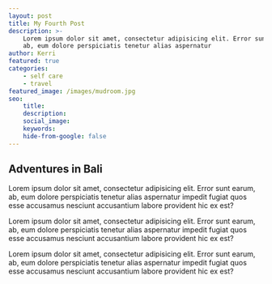 ```yaml
---
layout: post
title: My Fourth Post
description: >-
    Lorem ipsum dolor sit amet, consectetur adipisicing elit. Error sunt earum,
    ab, eum dolore perspiciatis tenetur alias aspernatur
author: Kerri
featured: true
categories:
    - self care
    - travel
featured_image: /images/mudroom.jpg
seo:
    title:
    description:
    social_image:
    keywords:
    hide-from-google: false
---
```

## Adventures in Bali

Lorem ipsum dolor sit amet, consectetur adipisicing elit. Error sunt earum, ab, eum dolore perspiciatis tenetur alias aspernatur impedit fugiat quos esse accusamus nesciunt accusantium labore provident hic ex est?

Lorem ipsum dolor sit amet, consectetur adipisicing elit. Error sunt earum, ab, eum dolore perspiciatis tenetur alias aspernatur impedit fugiat quos esse accusamus nesciunt accusantium labore provident hic ex est?

Lorem ipsum dolor sit amet, consectetur adipisicing elit. Error sunt earum, ab, eum dolore perspiciatis tenetur alias aspernatur impedit fugiat quos esse accusamus nesciunt accusantium labore provident hic ex est?